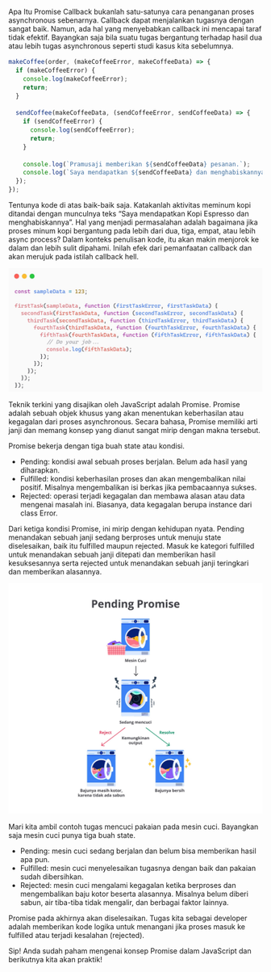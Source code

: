 Apa Itu Promise
Callback bukanlah satu-satunya cara penanganan proses asynchronous sebenarnya. Callback dapat menjalankan tugasnya dengan sangat baik. Namun, ada hal yang menyebabkan callback ini mencapai taraf tidak efektif. Bayangkan saja bila suatu tugas bergantung terhadap hasil dua atau lebih tugas asynchronous seperti studi kasus kita sebelumnya.

```js
makeCoffee(order, (makeCoffeeError, makeCoffeeData) => {
  if (makeCoffeeError) {
    console.log(makeCoffeeError);
    return;
  }

  sendCoffee(makeCoffeeData, (sendCoffeeError, sendCoffeeData) => {
    if (sendCoffeeError) {
      console.log(sendCoffeeError);
      return;
    }

    console.log(`Pramusaji memberikan ${sendCoffeeData} pesanan.`);
    console.log(`Saya mendapatkan ${sendCoffeeData} dan menghabiskannya.`);
  });
});
```

Tentunya kode di atas baik-baik saja. Katakanlah aktivitas meminum kopi ditandai dengan munculnya teks “Saya mendapatkan Kopi Espresso dan menghabiskannya”. Hal yang menjadi permasalahan adalah bagaimana jika proses minum kopi bergantung pada lebih dari dua, tiga, empat, atau lebih async process? Dalam konteks penulisan kode, itu akan makin menjorok ke dalam dan lebih sulit dipahami. Inilah efek dari pemanfaatan callback dan akan merujuk pada istilah callback hell.

![alt text](image.png)

Teknik terkini yang disajikan oleh JavaScript adalah Promise. Promise adalah sebuah objek khusus yang akan menentukan keberhasilan atau kegagalan dari proses asynchronous. Secara bahasa, Promise memiliki arti janji dan memang konsep yang dianut sangat mirip dengan makna tersebut.

Promise bekerja dengan tiga buah state atau kondisi.

- Pending: kondisi awal sebuah proses berjalan. Belum ada hasil yang diharapkan.
- Fulfilled: kondisi keberhasilan proses dan akan mengembalikan nilai positif. Misalnya mengembalikan isi berkas jika pembacaannya sukses.
- Rejected: operasi terjadi kegagalan dan membawa alasan atau data mengenai masalah ini. Biasanya, data kegagalan berupa instance dari class Error.

Dari ketiga kondisi Promise, ini mirip dengan kehidupan nyata. Pending menandakan sebuah janji sedang berproses untuk menuju state diselesaikan, baik itu fulfilled maupun rejected. Masuk ke kategori fulfilled untuk menandakan sebuah janji ditepati dan memberikan hasil kesuksesannya serta rejected untuk menandakan sebuah janji teringkari dan memberikan alasannya.

![alt text](image-1.png)

Mari kita ambil contoh tugas mencuci pakaian pada mesin cuci. Bayangkan saja mesin cuci punya tiga buah state.

- Pending: mesin cuci sedang berjalan dan belum bisa memberikan hasil apa pun.
- Fulfilled: mesin cuci menyelesaikan tugasnya dengan baik dan pakaian sudah dibersihkan.
- Rejected: mesin cuci mengalami kegagalan ketika berproses dan mengembalikan baju kotor beserta alasannya. Misalnya belum diberi sabun, air tiba-tiba tidak mengalir, dan berbagai faktor lainnya.

Promise pada akhirnya akan diselesaikan. Tugas kita sebagai developer adalah memberikan kode logika untuk menangani jika proses masuk ke fulfilled atau terjadi kesalahan (rejected).

Sip! Anda sudah paham mengenai konsep Promise dalam JavaScript dan berikutnya kita akan praktik!
